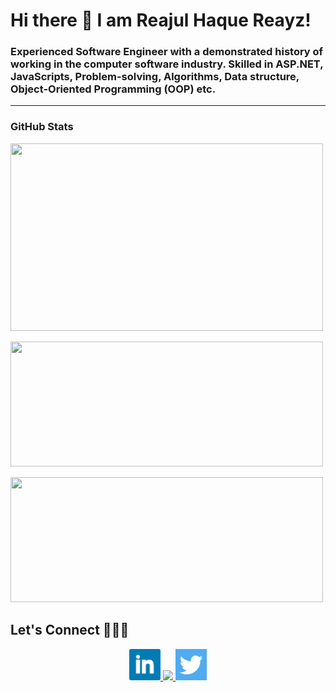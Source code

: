 # Hi there 👋 I am Reajul Haque Reayz! 

### Experienced Software Engineer with a demonstrated history of working in the computer software industry. Skilled in ASP.NET, JavaScripts, Problem-solving, Algorithms, Data structure, Object-Oriented Programming (OOP) etc.

---

### GitHub Stats

<p><img height=300 width=500 src="https://github-readme-stats-eight-theta.vercel.app/api/top-langs/?username=reayz&layout=compact&langs_count=10&theme=dark"/></p>

<p><img height=200 width=500 src="https://github-readme-stats-eight-theta.vercel.app/api?username=reayz&show_icons=true&theme=dark&include_all_commits=true"/> </p>

<p><img height=200 width=500 src="https://github-readme-streak-stats.herokuapp.com/?user=reayz&theme=dark"/></p>

## Let's Connect :people_holding_hands:

<p align='center'>
 <a href="https://www.linkedin.com/in/reayz/" target="_blank">
   <img height="50" src="https://github.com/NishkarshRaj/NishkarshRaj/blob/master/img/linkedin.png?raw=true">
 </a>
  <a href="https://stackoverflow.com/users/8133191/reayz" target="_blank">
   <img height="50" src="https://upload.wikimedia.org/wikipedia/commons/e/ef/Stack_Overflow_icon.svg">
 </a>
 <a href="https://twitter.com/reayz77" target="_blank">
   <img height="50" src="https://github.com/NishkarshRaj/NishkarshRaj/blob/master/img/twitter.png?raw=true">
 </a>
</p>
